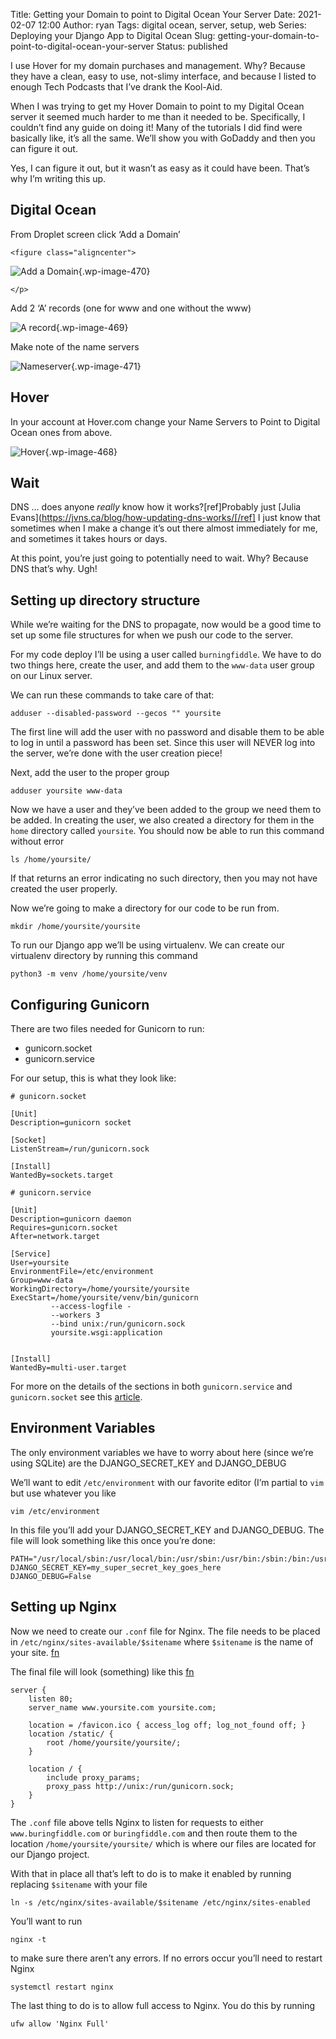 Title: Getting your Domain to point to Digital Ocean Your Server
Date: 2021-02-07 12:00
Author: ryan
Tags: digital ocean, server, setup, web
Series: Deploying your Django App to Digital Ocean
Slug: getting-your-domain-to-point-to-digital-ocean-your-server
Status: published

I use Hover for my domain purchases and management. Why? Because they have a clean, easy to use, not-slimy interface, and because I listed to enough Tech Podcasts that I’ve drank the Kool-Aid.

When I was trying to get my Hover Domain to point to my Digital Ocean server it seemed much harder to me than it needed to be. Specifically, I couldn’t find any guide on doing it! Many of the tutorials I did find were basically like, it’s all the same. We’ll show you with GoDaddy and then you can figure it out.

Yes, I can figure it out, but it wasn’t as easy as it could have been. That’s why I’m writing this up.

## Digital Ocean

From Droplet screen click ‘Add a Domain’

```{=html}
<figure class="aligncenter">
```
![Add a Domain](/images/uploads/2021/02/DraggedImage.png){.wp-image-470}

```{=html}
</p>
```
Add 2 ‘A’ records (one for www and one without the www)

![A record](/images/uploads/2021/02/DraggedImage-1.png){.wp-image-469}

Make note of the name servers

![Nameserver](/images/uploads/2021/02/DraggedImage-2.png){.wp-image-471}

## Hover

In your account at Hover.com change your Name Servers to Point to Digital Ocean ones from above.

![Hover](/images/uploads/2021/02/DraggedImage-3.png){.wp-image-468}

## Wait

DNS … does anyone *really* know how it works?[ref]Probably just [Julia Evans](https://jvns.ca/blog/how-updating-dns-works/[/ref] I just know that sometimes when I make a change it’s out there almost immediately for me, and sometimes it takes hours or days.

At this point, you’re just going to potentially need to wait. Why? Because DNS that’s why. Ugh!

## Setting up directory structure

While we’re waiting for the DNS to propagate, now would be a good time to set up some file structures for when we push our code to the server.

For my code deploy I’ll be using a user called `burningfiddle`. We have to do two things here, create the user, and add them to the `www-data` user group on our Linux server.

We can run these commands to take care of that:

``` {.wp-block-code}
adduser --disabled-password --gecos "" yoursite
```

The first line will add the user with no password and disable them to be able to log in until a password has been set. Since this user will NEVER log into the server, we’re done with the user creation piece!

Next, add the user to the proper group

``` {.wp-block-code}
adduser yoursite www-data
```

Now we have a user and they’ve been added to the group we need them to be added. In creating the user, we also created a directory for them in the `home` directory called `yoursite`. You should now be able to run this command without error

``` {.wp-block-code}
ls /home/yoursite/
```

If that returns an error indicating no such directory, then you may not have created the user properly.

Now we’re going to make a directory for our code to be run from.

``` {.wp-block-code}
mkdir /home/yoursite/yoursite
```

To run our Django app we’ll be using virtualenv. We can create our virtualenv directory by running this command

``` {.wp-block-code}
python3 -m venv /home/yoursite/venv
```

## Configuring Gunicorn

There are two files needed for Gunicorn to run:

-   gunicorn.socket
-   gunicorn.service  

For our setup, this is what they look like:

``` {.wp-block-code}
# gunicorn.socket

[Unit]
Description=gunicorn socket

[Socket]
ListenStream=/run/gunicorn.sock

[Install]
WantedBy=sockets.target
```

``` {.wp-block-code}
# gunicorn.service

[Unit]
Description=gunicorn daemon
Requires=gunicorn.socket
After=network.target

[Service]
User=yoursite
EnvironmentFile=/etc/environment
Group=www-data
WorkingDirectory=/home/yoursite/yoursite
ExecStart=/home/yoursite/venv/bin/gunicorn   
         --access-logfile -   
         --workers 3   
         --bind unix:/run/gunicorn.sock   
         yoursite.wsgi:application


[Install]
WantedBy=multi-user.target
```

For more on the details of the sections in both `gunicorn.service` and `gunicorn.socket` see this [article](https://www.digitalocean.com/community/tutorials/understanding-systemd-units-and-unit-files "Understanding systemd units and unit files").

## Environment Variables

The only environment variables we have to worry about here (since we’re using SQLite) are the DJANGO_SECRET_KEY and DJANGO_DEBUG

We’ll want to edit `/etc/environment` with our favorite editor (I’m partial to `vim` but use whatever you like

``` {.wp-block-code}
vim /etc/environment
```

In this file you’ll add your DJANGO_SECRET_KEY and DJANGO_DEBUG. The file will look something like this once you’re done:

``` {.wp-block-code}
PATH="/usr/local/sbin:/usr/local/bin:/usr/sbin:/usr/bin:/sbin:/bin:/usr/games:/usr/local/games"
DJANGO_SECRET_KEY=my_super_secret_key_goes_here
DJANGO_DEBUG=False
```

## Setting up Nginx

Now we need to create our `.conf` file for Nginx. The file needs to be placed in `/etc/nginx/sites-available/$sitename` where `$sitename` is the name of your site. [fn](# "In my case I'm leaving off the tld but you could just as easily name it with the tld")

The final file will look (something) like this [fn](# "Note that my site is called yoursite in this example")

``` {.wp-block-code}
server {
    listen 80;
    server_name www.yoursite.com yoursite.com;

    location = /favicon.ico { access_log off; log_not_found off; }
    location /static/ {
        root /home/yoursite/yoursite/;
    }

    location / {
        include proxy_params;
        proxy_pass http://unix:/run/gunicorn.sock;
    }
}
```

The `.conf` file above tells Nginx to listen for requests to either `www.buringfiddle.com` or `buringfiddle.com` and then route them to the location `/home/yoursite/yoursite/` which is where our files are located for our Django project.

With that in place all that’s left to do is to make it enabled by running replacing `$sitename` with your file

``` {.wp-block-code}
ln -s /etc/nginx/sites-available/$sitename /etc/nginx/sites-enabled
```

You’ll want to run

``` {.wp-block-code}
nginx -t
```

to make sure there aren’t any errors. If no errors occur you’ll need to restart Nginx

``` {.wp-block-code}
systemctl restart nginx
```

The last thing to do is to allow full access to Nginx. You do this by running

``` {.wp-block-code}
ufw allow 'Nginx Full'
```
